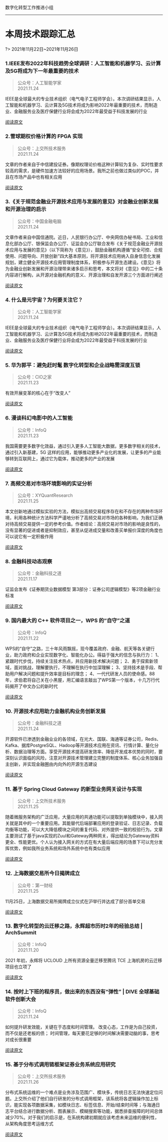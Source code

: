 数字化转型工作推进小组  

--------  

# 本周技术跟踪汇总

?> 2021年11月22日~2021年11月26日  


### 1.IEEE发布2022年科技趋势全球调研：人工智能和机器学习、云计算及5G将成为下一年最重要的技术

> 公众号：人工智能学家  
> 2021.11.24

IEEE是全球最大的专业技术组织（电气电子工程师学会）。本次调研结果显示，人工智能和机器学习、云计算及5G技术将成为影响2022年最重要的技术，而制造业、金融服务业及医疗保健行业将会成为2022年最受益于科技发展的行业

[阅读原文](https://mp.weixin.qq.com/s/VdyrOQ5E8O0ZxIWasHFwSg)

### 2.雪球期权价格计算的 FPGA 实现

> 公众号：上交所技术服务  
> 2021.11.24

文章的作者来自于中信建投证券。像期权理论价格这种计算较为复杂、实时性要求较高的需求，是硬件加速方法较好的应用场景。我所之前也做过类似的POC，并且在市场产品中也有相关应用

[阅读原文](https://mp.weixin.qq.com/s/L0kC7O1HElwkZ5zQMn29Dg)

### 3.《关于规范金融业开源技术应用与发展的意见》对金融业创新发展和开源治理的启示

> 公众号：中国金融电脑  
> 2021.11.24

文章作者来自中国信通院。近日，人民银行办公厅、中央网信办秘书局、工业和信息化部办公厅、银保监会办公厅、证监会办公厅联合发布《关于规范金融业开源技术应用与发展的意见》（以下简称为《意见》），鼓励金融机构遵循“安全可控、合规使用、问题导向、开放创新”四大基本原则，将开源技术应用纳入自身信息化发展规划，建立健全开源技术应用管理制度体系，积极参与开源生态建设。《意见》将为金融业创新发展和开源治理带来诸多启示和思考，本文将对《意见》中的二十条内容进行解构，从开源对金融机构的意义、开源治理和自发开源三个方面进行阐述

[阅读原文](https://mp.weixin.qq.com/s/eifvfcHJuUMhXnIe9BMt2g)

### 4. 什么是元宇宙？为何要关注它？

> 公众号：人工智能学家  
> 2021.11.24

IEEE是全球最大的专业技术组织（电气电子工程师学会）。本次调研结果显示，人工智能和机器学习、云计算及5G技术将成为影响2022年最重要的技术，而制造业、金融服务业及医疗保健行业将会成为2022年最受益于科技发展的行业

[阅读原文](https://mp.weixin.qq.com/s/VdyrOQ5E8O0ZxIWasHFwSg)

### 5. 华为郭平：避免赶时髦 数字化转型和企业战略需深度互锁

> 公众号：CIO之家  
> 2021.11.23

有效开展变革的核心在于“改变人”

[阅读原文](https://mp.weixin.qq.com/s/3udpTYvIH6I9Ds3Y_N4WHg)

### 6. 漫谈科幻电影中的人工智能

> 公众号：InfoQ  
> 2021.11.23

我国需要更多数字化效益，通过引入更多人工智能大数据，更多数字相关的技术，通过引入新基建，5G 这样的应用，能够推动更多产业化的发展，让更多的产业能够转到互联网上，通过它为载体，推动更多的产业的发展

[阅读原文](https://mp.weixin.qq.com/s/e0CyzZNSsDKyszdVBMYVkg)

### 7. 高频交易对市场环境影响的实证分析

> 公众号：XYQuantResearch  
> 2021.11.25

本文创新地通过模拟实验的方法，模拟出高频交易程序存在和不存在的两种市场环境，利用各种统计方法科学严谨地分析了高频交易对市场的各种影响，为我们正确对待高频交易提供一定的参考价值。作者结论：高频交易对市场的影响是良性的，没有显著的促进或者是抑制效应，甚至从促进成交量和改善买单报价深度的角度也可以说它有一定积极作用

[阅读原文](https://mp.weixin.qq.com/s/HZG56LExSbbezEqtUYNk2g)

### 8. 金融科技动态观察

> 公众号：金融科技之道  
> 2021.11.17

证监会发布《证券期货业数据模型 第3部分：证券公司逻辑模型》等2项金融行业标准

[阅读原文](https://mp.weixin.qq.com/s/Mi5-qjZB1lL5RCUyEh5iTQ)

### 9. 国内最大的 C++ 软件项目之一，WPS 的“自守”之道

> 公众号：InfoQ  
> 2021.11.22

WPS的“自守”之路，三十年风雨飘摇，现今覆盖政府、金融、航天等各关键行业，助力政府和企业实现数字化、智能化办公。得益于强大的信念与执行力：
1、紧跟时代步伐，持续关注技术热点，并应用新技术解决问题；
2、勇于探索新领域，面对挑战，理解要执行，不理解在执行中加深理解；
3、坚持技术是手段、帮助用户解决问题和提升效率是目标的理念；
4、一代代研发人员的使命感。88年，求伯君将自己关在小黑屋，用汇编语言敲出了WPS第一个版本，十几万行代码揭开了中文办公的新时代

[阅读原文](https://mp.weixin.qq.com/s/VdyrOQ5E8O0ZxIWasHFwSg)

### 10. 开源技术应用助力金融机构业务创新发展

> 公众号：金融科技之道  
> 2021.11.24

开源软件已渗透到金融业业的各领域，在光大、国联、海通等证券公司，Redis、Kafka、据库PostgreSQL、Hadoop等开源技术应用在资讯、行情计算、量化分析、数据治理等方面。享受开源技术提高研发效率、降低开发成本优势的同时，要深刻认识面临的风险，注意对开源技术管理建立完整的制度体系、核心业务加强自主创新，并实现金融圈由内向外的开源生态建设

[阅读原文](https://mp.weixin.qq.com/s/Z0G7dICLlfj-h6JsVPFbOQ)

### 11. 基于 Spring Cloud Gateway 的新型业务网关设计与实现

> 公众号：上交所技术服务  
> 2021.11.25

随着微服务架构的广泛应用，大量应用的共通功能可以提取到单独模块中，接入网关就是其中的一个重要应用。其能替代后端部署应用的登录验证、日志记录、负载均衡等功能，可以大大降低模块之间的重复代码、对外提供一致的校验行为。文章主要测试了基于java实现的Zuul和Gateway两种网关，得出结论为Gateway资料更全、性能更优。个人认为接入网关的方式在有大量后端应用的场景下可以充分发挥优势，例如我所业务系统和场外系统中也有类似应用

[阅读原文](https://mp.weixin.qq.com/s/p-X7NgGPTifod4koeRVz-A)

### 12. 上海数据交易所今日揭牌成立

> 公众号：第一财经  
> 2021.11.25

11月25日，上海数据交易所揭牌成立仪式在沪举行并达成了部分首单交易

[阅读原文](https://mp.weixin.qq.com/s/VdyrOQ5E8O0ZxIWasHFwSg)

### 13. 数字化转型的云迁移之路，永辉超市历时2年的经验总结 | ArchSummit

> 公众号：InfoQ  
> 2021.11.20

2021 年初，永辉将 UCLOUD 上所有资源全量迁移至腾讯 TCE 上海机房的云迁移项目也立项了

[阅读原文](https://mp.weixin.qq.com/s/qnl9uYsSaJhlG1Sv_LtURg)

### 14. 按时上下班的程序员，做出来的东西没有“弹性” | DIVE 全球基础软件创新大会

> 公众号：InfoQ  
> 2021.11.24

如何提升研发效能，关键在于态度和时间管理。
改变心态，工作是为自己投资，而不仅是还老板的债；
时间管理，每天要花足够的时间解决需要动脑的事，思考对成长很重要

[阅读原文](https://mp.weixin.qq.com/s/X37R0THH0lwr7Dn30W3nug)

### 15. 基于分布式调用链框架证券业务系统应用研究

> 公众号：上交所技术服务  
> 2021.11.26

分布式系统运维的一个难点是业务涉及范围广、模块多，传统日志无法快速定位问题。上交所介绍了他们自行研发的分布式调用框架，该系统将各逻辑操作加上标识，能实现各项数据采集，如模块日志、标签信息、开始/结束时间等；与海通日志平台结合进行数据分析、图表展示、模糊搜索等功能，据悉排查报障的时间总体减少70%。对于我们的启示是，在系统构建初期就应该考虑未来运维的便利性，从架构角度思考运维方式

[阅读原文](https://mp.weixin.qq.com/s/jO2Q5G8Sf1UwXJ-ge9ya9w)
